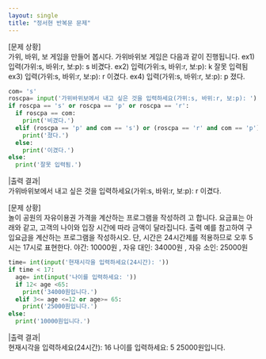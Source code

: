 ```yaml
---
layout: single
title: "정서현 반복문 문제"
---
```

[문제 상황]  
가위, 바위, 보 게임을 만들어 봅시다. 가위바위보 게임은 다음과 같이 진행됩니다. ex1) 입력(가위:s, 바위:r, 보:p): s 비겼다. ex2) 입력(가위:s, 바위:r, 보:p): k 잘못 입력됨 ex3) 입력(가위:s, 바위:r, 보:p): r 이겼다. ex4) 입력(가위:s, 바위:r, 보:p): p 졌다.
~~~python
com= 's'
roscpa= input('가위바위보에서 내고 싶은 것을 입력하세요(가위:s, 바위:r, 보:p): ')
if roscpa == 's' or roscpa == 'p' or roscpa == 'r':
  if roscpa == com:
    print('비겼다.')
  elif (roscpa == 'p' and com == 's') or (roscpa == 'r' and com == 'p') or (roscpa == 's' and com == 'r'):
    print('졌다.')
  else:
    print('이겼다.')
else:
  print('잘못 입력됨.')
~~~
|출력 결과|  
가위바위보에서 내고 싶은 것을 입력하세요(가위:s, 바위:r, 보:p): r 이겼다.

[문제 상황]  
놀이 공원의 자유이용권 가격을 계산하는 프로그램을 작성하려 고 합니다. 요금표는 아래와 같고, 고객의 나이와 입장 시간에 따라 금액이 달라집니다. 출력 예를 참고하여 구입요금을 계산하는 프로그램을 작성하시오. 단, 시간은 24시간제를 적용하므로 오후 5시는 17시로 표현한다. 야간: 10000원 , 자유 대인: 34000원 , 자유 소인: 25000원
~~~python
time= int(input('현재시각을 입력하세요(24시간): '))
if time < 17:
  age= int(input('나이를 입력하세요: '))
  if 12< age <65:
    print('34000원입니다.')
  elif 3<= age <=12 or age>= 65:
    print('25000원입니다.')
else:
  print('10000원입니다.')
~~~
|출력 결과|  
현재시각을 입력하세요(24시간): 16 나이를 입력하세요: 5 25000원입니다.
